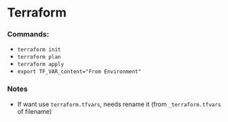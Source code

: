 # Terraform

### Commands:

- `terraform init`
- `terraform plan`
- `terraform apply`
- `export TF_VAR_content="From Environment"`

### Notes

- If want use `terraform.tfvars`, needs rename it (from `_terraform.tfvars` of filename)
